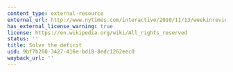 ```yaml
---
content_type: external-resource
external_url: http://www.nytimes.com/interactive/2010/11/13/weekinreview/deficits-graphic.html
has_external_license_warning: true
license: https://en.wikipedia.org/wiki/All_rights_reserved
status: ''
title: Solve the deficit
uid: 9bf7b260-3427-416e-bd18-8edc1262eec0
wayback_url: ''
---
```

